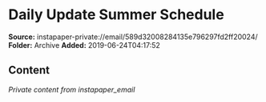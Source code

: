 # Daily Update Summer Schedule

**Source:** instapaper-private://email/589d32008284135e796297fd2ff20024/
**Folder:** Archive
**Added:** 2019-06-24T04:17:52




## Content
*Private content from instapaper_email*
